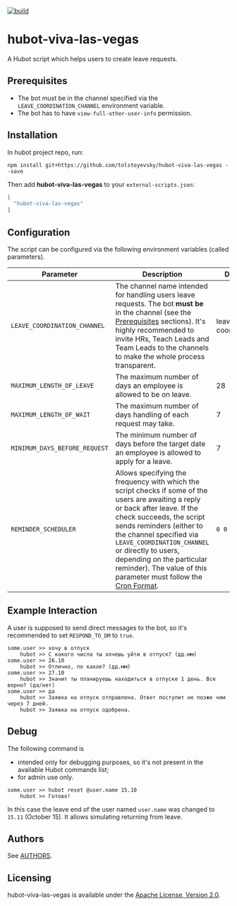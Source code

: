 [![build](https://travis-ci.com/tolstoyevsky/hubot-viva-las-vegas.svg?branch=master)](https://travis-ci.org/tolstoyevsky/hubot-viva-las-vegas)

# hubot-viva-las-vegas

A Hubot script which helps users to create leave requests.

## Prerequisites

* The bot must be in the channel specified via the `LEAVE_COORDINATION_CHANNEL` environment variable.
* The bot has to have `view-full-other-user-info` permission.

## Installation

In hubot project repo, run:

`npm install git+https://github.com/tolstoyevsky/hubot-viva-las-vegas --save`

Then add **hubot-viva-las-vegas** to your `external-scripts.json`:

```json
[
  "hubot-viva-las-vegas"
]
```

## Configuration

The script can be configured via the following environment variables (called parameters).

| Parameter                     | Description | Default |
|-------------------------------|-------------|---------|
| `LEAVE_COORDINATION_CHANNEL`  | The channel name intended for handling users leave requests. The bot **must be** in the channel (see the [Prerequisites](#prerequisites) sections). It's highly recommended to invite HRs, Teach Leads and Team Leads to the channels to make the whole process transparent. | leave-coordination |
| `MAXIMUM_LENGTH_OF_LEAVE`     | The maximum number of days an employee is allowed to be on leave. | 28 |
| `MAXIMUM_LENGTH_OF_WAIT`      | The maximum number of days handling of each request may take. | 7 |
| `MINIMUM_DAYS_BEFORE_REQUEST` | The minimum number of days before the target date an employee is allowed to apply for a leave. | 7 |
| `REMINDER_SCHEDULER`          | Allows specifying the frequency with which the script checks if some of the users are awaiting a reply or back after leave. If the check succeeds, the script sends reminders (either to the channel specified via `LEAVE_COORDINATION_CHANNEL` or directly to users, depending on the particular reminder). The value of this parameter must follow the [Cron Format](https://github.com/node-schedule/node-schedule#cron-style-scheduling). | `0 0 7 * * *` |

## Example Interaction

A user is supposed to send direct messages to the bot, so it's recommended to set `RESPOND_TO_DM` to `true`.

```
some.user >> хочу в отпуск
    hubot >> C какого числа ты хочешь уйти в отпуск? (дд.мм)
some.user >> 26.10
    hubot >> Отлично, по какое? (дд.мм)
some.user >> 27.10
    hubot >> Значит ты планируешь находиться в отпуске 1 день. Все верно? (да/нет)
some.user >> да
    hubot >> Заявка на отпуск отправлена. Ответ поступит не позже чем через 7 дней.
    hubot >> Заявка на отпуск одобрена.
```

## Debug

The following command is
* intended only for debugging purposes, so it's not present in the available Hubot commands list;
* for admin use only.

```
some.user >> hubot reset @user.name 15.10
    hubot >> Готово!
```

In this case the leave end of the user named `user.name` was changed to `15.11` (October 15). It allows simulating returning from leave.


## Authors

See [AUTHORS](AUTHORS.md).

## Licensing

hubot-viva-las-vegas is available under the [Apache License, Version 2.0](LICENSE).
